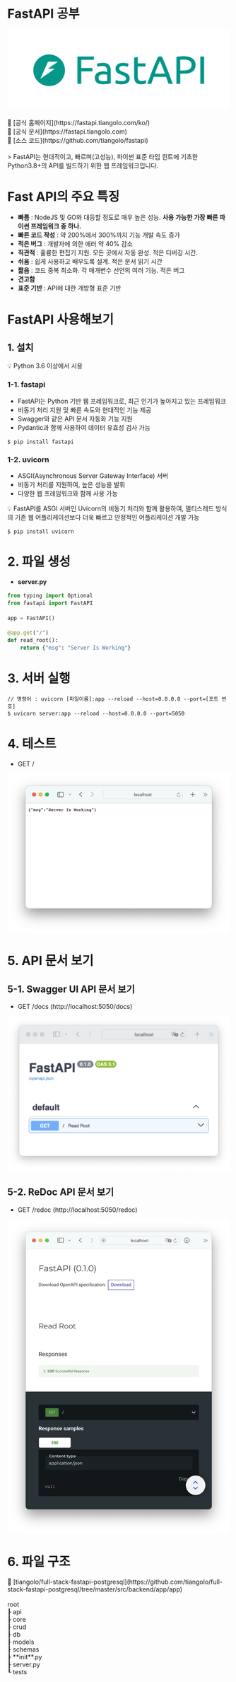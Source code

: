 # FastAPI 공부

![FastAPI](readmeAssets/Untitled.png)

<aside>
🔗 [공식 홈페이지](https://fastapi.tiangolo.com/ko/)<br/>
🔗 [공식 문서](https://fastapi.tiangolo.com)<br/>
🔗 [소스 코드](https://github.com/tiangolo/fastapi)
</aside>
<br/>
> FastAPI는 현대적이고, 빠르며(고성능), 파이썬 표준 타입 힌트에 기초한 Python3.8+의 API를 빌드하기 위한 웹 프레임워크입니다.

# Fast API의 주요 특징

-   **빠름** : NodeJS 및 GO와 대등할 정도로 매우 높은 성능. **사용 가능한 가장 빠른 파이썬 프레임워크 중 하나.**
-   **빠른 코드 작성** : 약 200%에서 300%까지 기능 개발 속도 증가
-   **적은 버그** : 개발자에 의한 에러 약 40% 감소
-   **직관적** : 훌륭한 편집기 지원. 모든 곳에서 자동 완성. 적은 디버깅 시간.
-   **쉬움** : 쉽게 사용하고 배우도록 설계. 적은 문서 읽기 시간
-   **짧음** : 코드 중복 최소화. 각 매개변수 선언의 여러 기능. 적은 버그
-   **견고함**
-   **표준 기반** : API에 대한 개방형 표준 기반

# FastAPI 사용해보기

## 1. 설치

<aside>
💡 Python 3.6 이상에서 시용

</aside>

### 1-1. fastapi

-   FastAPI는 Python 기반 웹 프레임워크로, 최근 인기가 높아지고 있는 프레임워크
-   비동기 처리 지원 및 빠른 속도와 현대적인 기능 제공
-   Swagger와 같은 API 문서 자동화 기능 지원
-   Pydantic과 함께 사용하여 데이터 유효성 검사 가능

```
$ pip install fastapi
```

### 1-2. uvicorn

-   ASGI(Asynchronous Server Gateway Interface) 서버
-   비동기 처리를 지원하여, 높은 성능을 발휘
-   다양한 웹 프레임워크와 함께 사용 가능

<aside>
💡 FastAPI를 ASGI 서버인 Uvicorn의 비동기 처리와 함께 활용하여, 멀티스레드 방식의 기존 웹 어플리케이션보다 더욱 빠르고 안정적인 어플리케이션 개발 가능

</aside>

```
$ pip install uvicorn
```

# 2. 파일 생성

-   **server.py**

```python
from typing import Optional
from fastapi import FastAPI

app = FastAPI()

@app.get("/")
def read_root():
    return {"msg": "Server Is Working"}
```

# 3. 서버 실행

```
// 명령어 : uvicorn [파일이름]:app --reload --host=0.0.0.0 --port=[포트 번호]
$ uvicorn server:app --reload --host=0.0.0.0 --port=5050
```

# 4. 테스트

-   GET /

![Untitled](readmeAssets/Untitled%201.png)

# 5. API 문서 보기

## 5-1. Swagger UI API 문서 보기

-   GET /docs (http://localhost:5050/docs)

![Untitled](readmeAssets/Untitled%202.png)

## 5-2. ReDoc API 문서 보기

-   GET /redoc (http://localhost:5050/redoc)

![Untitled](readmeAssets/Untitled%203.png)

# 6. 파일 구조

<aside>
🔗 [tiangolo/full-stack-fastapi-postgresql](https://github.com/tiangolo/full-stack-fastapi-postgresql/tree/master/src/backend/app/app)
</aside><br/>

<aside>
root<br/>
┠ api<br/>
┠ core<br/>
┠ crud<br/>
┠ db<br/>
┠ models<br/>
┠ schemas<br/>
┠ **init**.py<br/>
┠ server.py<br/>
┖ tests<br/>
</aside>
